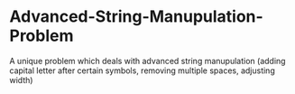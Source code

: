# Advanced-String-Manupulation-Problem
A unique problem which deals with advanced string manupulation (adding capital letter after certain symbols, removing multiple spaces, adjusting width)
